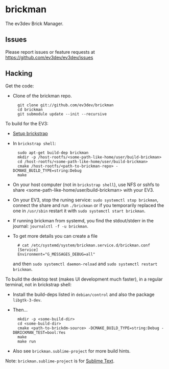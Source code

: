 brickman
========

The ev3dev Brick Manager.

Issues
------

Please report issues or feature requests at https://github.com/ev3dev/ev3dev/issues

Hacking
-------

Get the code:

* Clone of the brickman repo.

        git clone git://github.com/ev3dev/brickman
        cd brickman
        git submodule update --init --recursive

To build for the EV3:

* [Setup brickstrap]
* In `brickstrap shell`:

        sudo apt-get build-dep brickman
        mkdir -p /host-rootfs/<some-path-like-home/user/build-brickman>
        cd /host-rootfs/<some-path-like-home/user/build-brickman>
        cmake /host-rootfs/<path-to-brickman-repo> -DCMAKE_BUILD_TYPE=string:Debug
        make

* On your host computer (not in `brickstrap shell`), use NFS or sshfs to share
<some-path-like-home/user/build-brickman> with your EV3.
* On your EV3, stop the runing service: `sudo systemctl stop brickman`, connect
the share and run `./brickman` or if you temporarily replaced the one in
`/usr/sbin` restart it with `sudo systemctl start brickman`.
* If running brickman from systemd, you find the stdout/stderr in the journal:
`journalctl -f -u brickman`.
* To get more details you can create a file

        # cat /etc/systemd/system/brickman.service.d/brickman.conf
        [Service]
        Environment="G_MESSAGES_DEBUG=all"

  and then `sudo systemctl daemon-reload` and `sudo systemctl restart brickman`.

To build the desktop test (makes UI development much faster), in a regular terminal,
not in brickstrap shell:

* Install the build-deps listed in `debian/control` and also the package `libgtk-3-dev`.
* Then...

        mkdir -p <some-build-dir>
        cd <some-build-dir>
        cmake <path-to-brickdm-source> -DCMAKE_BUILD_TYPE=string:Debug -DBRICKMAN_TEST=bool:Yes
        make
        make run

* Also see `brickman.sublime-project` for more build hints.

Note: `brickman.sublime-project` is for [Sublime Text].

[Setup brickstrap]: https://github.com/ev3dev/ev3dev/wiki/Using-brickstrap-to-cross-compile-and-debug
[Sublime Text]: http://www.sublimetext.com/
